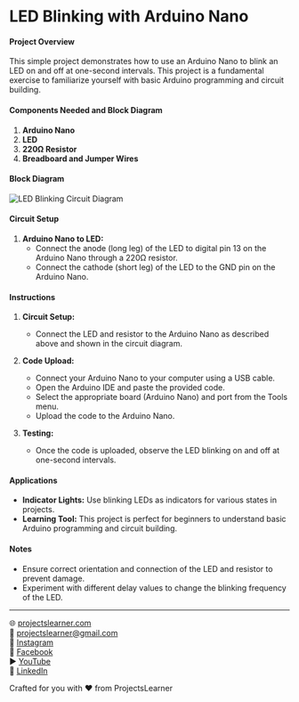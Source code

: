 # LED Blinking with Arduino Nano

#### Project Overview

This simple project demonstrates how to use an Arduino Nano to blink an LED on and off at one-second intervals. This project is a fundamental exercise to familiarize yourself with basic Arduino programming and circuit building.

#### Components Needed and Block Diagram

1. **Arduino Nano**
2. **LED**
3. **220Ω Resistor**
4. **Breadboard and Jumper Wires**

#### Block Diagram

![LED Blinking Circuit Diagram](https://example.com/led-blinking-circuit-diagram)

#### Circuit Setup

1. **Arduino Nano to LED:**
   - Connect the anode (long leg) of the LED to digital pin 13 on the Arduino Nano through a 220Ω resistor.
   - Connect the cathode (short leg) of the LED to the GND pin on the Arduino Nano.

#### Instructions

1. **Circuit Setup:**
   - Connect the LED and resistor to the Arduino Nano as described above and shown in the circuit diagram.

2. **Code Upload:**
   - Connect your Arduino Nano to your computer using a USB cable.
   - Open the Arduino IDE and paste the provided code.
   - Select the appropriate board (Arduino Nano) and port from the Tools menu.
   - Upload the code to the Arduino Nano.

3. **Testing:**
   - Once the code is uploaded, observe the LED blinking on and off at one-second intervals.

#### Applications

- **Indicator Lights:** Use blinking LEDs as indicators for various states in projects.
- **Learning Tool:** This project is perfect for beginners to understand basic Arduino programming and circuit building.

#### Notes

- Ensure correct orientation and connection of the LED and resistor to prevent damage.
- Experiment with different delay values to change the blinking frequency of the LED.

---

🌐 [projectslearner.com](https://projectslearner.com)  
📧 [projectslearner@gmail.com](mailto:projectslearner@gmail.com)  
📸 [Instagram](https://www.instagram.com/projectslearner/)  
📘 [Facebook](https://www.facebook.com/projectslearner)  
▶️ [YouTube](https://www.youtube.com/@ProjectsLearner)  
📘 [LinkedIn](https://www.linkedin.com/in/projectslearner)  

Crafted for you with ❤️ from ProjectsLearner